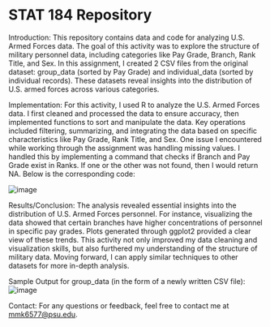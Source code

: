 # STAT 184 Repository
Introduction: 
This repository contains data and code for analyzing U.S. Armed Forces data. The goal of this activity was to explore the structure of military personnel data, including categories like Pay Grade, Branch, Rank Title, and Sex. In this assignment, I created 2 CSV files from the original dataset: group_data (sorted by Pay Grade) and individual_data (sorted by individual records). These datasets reveal insights into the distribution of U.S. armed forces across various categories.

Implementation:
For this activity, I used R to analyze the U.S. Armed Forces data. I first cleaned and processed the data to ensure accuracy, then implemented functions to sort and manipulate the data. Key operations included filtering, summarizing, and integrating the data based on specific characteristics like Pay Grade, Rank Title, and Sex. One issue I encountered while working through the assignment was handling missing values. I handled this by implementing a command that checks if Branch and Pay Grade exist in Ranks. If one or the other was not found, then I would return NA. Below is the corresponding code:

![image](https://github.com/user-attachments/assets/fca5e5ac-dbdf-476f-bf17-d3efe8612827)

Results/Conclusion:
The analysis revealed essential insights into the distribution of U.S. Armed Forces personnel. For instance, visualizing the data showed that certain branches have higher concentrations of personnel in specific pay grades. Plots generated through ggplot2 provided a clear view of these trends. This activity not only improved my data cleaning and visualization skills, but also furthered my understanding of the structure of military data. Moving forward, I can apply similar techniques to other datasets for more in-depth analysis.

Sample Output for group_data (in the form of a newly written CSV file):
![image](https://github.com/user-attachments/assets/18ba755c-778f-484e-bb7b-1b1f401f7f04)

Contact:
For any questions or feedback, feel free to contact me at mmk6577@psu.edu.

